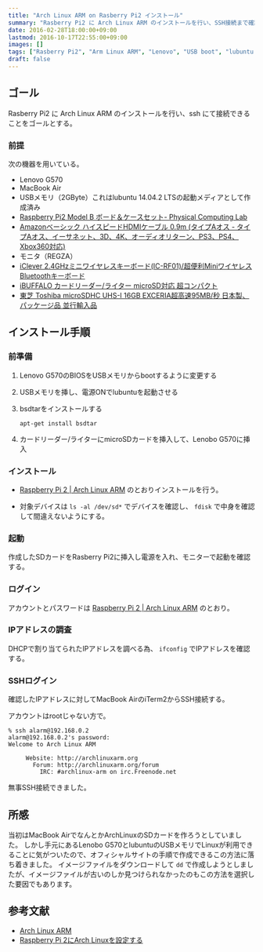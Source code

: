 ```yaml
---
title: "Arch Linux ARM on Rasberry Pi2 インストール"
summary: "Rasberry Pi2 に Arch Linux ARM のインストールを行い、SSH接続まで確認する。"
date: 2016-02-28T18:00:00+09:00
lastmod: 2016-10-17T22:55:00+09:00
images: []
tags: ["Rasberry Pi2", "Arm Linux ARM", "Lenovo", "USB boot", "lubuntu 14.04.2 LTS"]
draft: false
---
```



## ゴール
Rasberry Pi2 に Arch Linux ARM のインストールを行い、ssh にて接続できることをゴールとする。


### 前提
次の機器を用いている。

- Lenovo G570
- MacBook Air
- USBメモリ（2GByte）これはlubuntu 14.04.2 LTSの起動メディアとして作成済み
- [Raspberry Pi2 Model B ボード＆ケースセット- Physical Computing Lab](https://www.amazon.co.jp/dp/B00TBKFAI2)
- [Amazonベーシック ハイスピードHDMIケーブル 0.9m (タイプAオス - タイプAオス、イーサネット、3D、4K、オーディオリターン、PS3、PS4、Xbox360対応)](https://www.amazon.co.jp/dp/B014I8SIJY)
- モニタ（REGZA）
- [iClever 2.4GHzミニワイヤレスキーボード(IC-RF01)/超便利MiniワイヤレスBluetoothキーボード](https://www.amazon.co.jp/dp/B00HMXIKCS)
- [iBUFFALO カードリーダー/ライター microSD対応 超コンパクト](https://www.amazon.co.jp/dp/B001MQBRJO)
- [東芝 Toshiba microSDHC UHS-I 16GB EXCERIA超高速95MB/秒 日本製、パッケージ品 並行輸入品](https://www.amazon.co.jp/dp/B00C67VPGI)


## インストール手順

### 前準備

1. Lenovo G570のBIOSをUSBメモリからbootするように変更する
1. USBメモリを挿し、電源ONでlubuntuを起動させる
1. bsdtarをインストールする

   ```
   apt-get install bsdtar
   ```

1. カードリーダー/ライターにmicroSDカードを挿入して、Lenobo G570に挿入

### インストール

- [Raspberry Pi 2 | Arch Linux ARM](https://archlinuxarm.org/platforms/armv7/broadcom/raspberry-pi-2)
のとおりインストールを行う。

- 対象デバイスは ```ls -al /dev/sd*``` でデバイスを確認し、 ```fdisk``` で中身を確認して間違えないようにする。

### 起動

作成したSDカードをRasberry Pi2に挿入し電源を入れ、モニターで起動を確認する。


### ログイン

アカウントとパスワードは
[Raspberry Pi 2 | Arch Linux ARM](https://archlinuxarm.org/platforms/armv7/broadcom/raspberry-pi-2)
のとおり。

### IPアドレスの調査

DHCPで割り当てられたIPアドレスを調べる為、 ```ifconfig``` でIPアドレスを確認する。

### SSHログイン

確認したIPアドレスに対してMacBook AirのiTerm2からSSH接続する。

アカウントはrootじゃない方で。

```
% ssh alarm@192.168.0.2
alarm@192.168.0.2's password:
Welcome to Arch Linux ARM

     Website: http://archlinuxarm.org
       Forum: http://archlinuxarm.org/forum
         IRC: #archlinux-arm on irc.Freenode.net
```

無事SSH接続できました。

## 所感

当初はMacBook AirでなんとかArchLinuxのSDカードを作ろうとしていました。
しかし手元にあるLenobo G570とlubuntuのUSBメモリでLinuxが利用できることに気がついたので、オフィシャルサイトの手順で作成できるこの方法に落ち着きました。
イメージファイルをダウンロードして ```dd``` で作成しようとしましたが、イメージファイルが古いのしか見つけられなかったのもこの方法を選択した要因でもあります。

## 参考文献

- [Arch Linux ARM](https://archlinuxarm.org)
- [Raspberry Pi 2にArch Linuxを設定する](https://tkamada.blogspot.jp/2016/01/settting-up-arch-linux-on-aspberry-pi-2.html)
